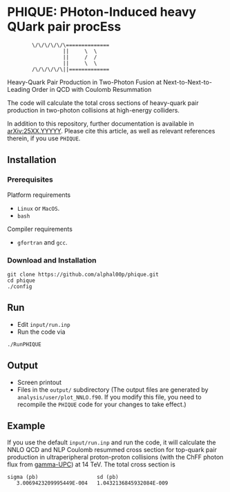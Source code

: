 # PHIQUE: PHoton-Induced heavy QUark pair procEss


            \/\/\/\/\/\==============
                      ||     \  \
                      ||     /  /
                      ||     \  \
            /\/\/\/\/\||=============


Heavy-Quark Pair Production in Two-Photon Fusion at Next-to-Next-to-Leading Order in QCD with Coulomb Resummation

The code will calculate the total cross sections of heavy-quark pair production in two-photon collisions at high-energy colliders.

In addition to this repository, further documentation is available in
[arXiv:25XX.YYYYY](https://arxiv.org/abs/25XX.YYYYY). Please cite this
article, as well as relevant references therein, if you use `PHIQUE`.


## Installation

### Prerequisites

Platform requirements

* `Linux` or `MacOS`.
* `bash`

Compiler requirements

* `gfortran` and `gcc`.

### Download and Installation

```
git clone https://github.com/alphal00p/phique.git
cd phique
./config
```

## Run

* Edit `input/run.inp`
* Run the code via
```
./RunPHIQUE
```

## Output

* Screen printout
* Files in the `output/` subdirectory (The output files are generated by `analysis/user/plot_NNLO.f90`. If you modify this file, you need to recompile the `PHIQUE` code for your changes to take effect.)

## Example

If you use the default `input/run.inp` and run the code, it will calculate the NNLO QCD and NLP Coulomb resummed cross section for top-quark pair production in ultraperipheral proton-proton collisions (with the ChFF photon flux from [gamma-UPC](https://arxiv.org/abs/2207.03012)) at 14 TeV. The total cross section is

```
sigma (pb)                   sd (pb)
   3.0069423209995449E-004   1.0432136845932084E-009
```